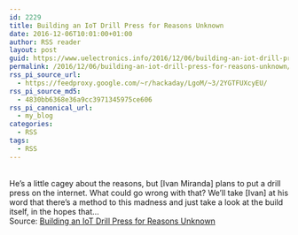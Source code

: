 ```yaml
---
id: 2229
title: Building an IoT Drill Press for Reasons Unknown
date: 2016-12-06T10:01:00+01:00
author: RSS reader
layout: post
guid: https://www.uelectronics.info/2016/12/06/building-an-iot-drill-press-for-reasons-unknown/
permalink: /2016/12/06/building-an-iot-drill-press-for-reasons-unknown/
rss_pi_source_url:
  - https://feedproxy.google.com/~r/hackaday/LgoM/~3/2YGTFUXcyEU/
rss_pi_source_md5:
  - 4830bb6368e36a9cc3971345975ce606
rss_pi_canonical_url:
  - my_blog
categories:
  - RSS
tags:
  - RSS
---
```

&#013;  
He’s a little cagey about the reasons, but [Ivan Miranda] plans to put a drill press on the internet. What could go wrong with that? We’ll take [Ivan] at his word that there’s a method to this madness and just take a look at the build itself, in the hopes that…&#013;  
Source: <a href="https://feedproxy.google.com/~r/hackaday/LgoM/~3/2YGTFUXcyEU/" target="_blank">Building an IoT Drill Press for Reasons Unknown</a>